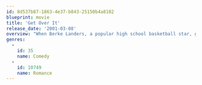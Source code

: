 ```yaml
---
id: 8d537b87-1863-4e37-b843-25150b4a8102
blueprint: movie
title: 'Get Over It'
release_date: '2001-03-08'
overview: "When Berke Landers, a popular high school basketball star, gets dumped by his life-long girlfriend, Allison, he soon begins to lose it. But with the help of his best friend Felix's sister Kelly, he follows his ex into the school's spring musical. Thus ensues a love triangle loosely based upon Shakespeare's \"A Midsummer Night's Dream\", where Berke is only to find himself getting over Allison and beginning to fall for Kelly."
genres:
  -
    id: 35
    name: Comedy
  -
    id: 10749
    name: Romance
---
```

